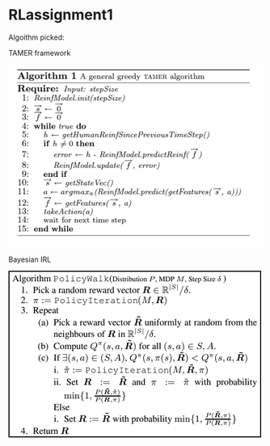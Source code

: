 # RLassignment1

Algoithm picked: 

TAMER framework

![pseudocode_RL](tamer/pseudocode_TAMER.png)

Bayesian IRL

![pseudocode_IRL](bayesianIRL/Pseudocode_BayesianIRL.png)

